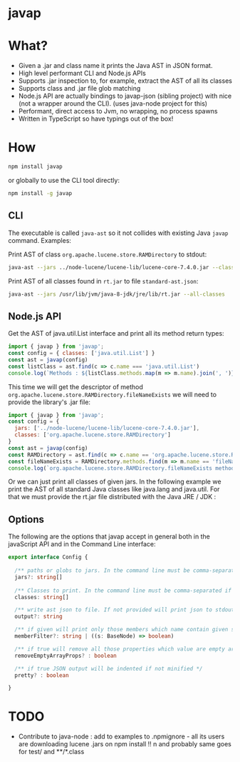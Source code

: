 # javap

# What?

 * Given a .jar and class name it prints the Java AST in JSON format.
 * High level performant CLI and Node.js APIs
 * Supports .jar inspection to, for example, extract the AST of all its classes
 * Supports class and .jar file glob matching 
 * Node.js API are actually bindings to javap-json (sibling project) with nice (not a wrapper around the CLI). (uses java-node project for this)
 * Performant, direct access to Jvm, no wrapping, no process spawns
 * Written in TypeScript so have typings out of the box!

# How 

```sh
npm install javap
```

or globally to use the CLI tool directly: 

```sh
npm install -g javap
```

## CLI

The executable is called `java-ast` so it not collides with existing Java `javap` command. Examples: 

Print AST of class `org.apache.lucene.store.RAMDirectory` to stdout:

```sh
java-ast --jars ../node-lucene/lucene-lib/lucene-core-7.4.0.jar --classes org.apache.lucene.store.RAMDirectory
```

Print AST of all classes found in `rt.jar` to file `standard-ast.json`:


```sh
java-ast --jars /usr/lib/jvm/java-8-jdk/jre/lib/rt.jar --all-classes
```



## Node.js API

Get the AST of java.util.List interface and print all its method return types: 

```js
import { javap } from 'javap';
const config = { classes: ['java.util.List'] }
const ast = javap(config)
const listClass = ast.find(c => c.name === 'java.util.List')
console.log(`Methods : ${listClass.methods.map(m => m.name).join(', ')}`)
```

This time we will get the descriptor of method `org.apache.lucene.store.RAMDirectory.fileNameExists` we will need to provide the library's .jar file:

```js
import { javap } from 'javap';
const config = {
  jars: ['../node-lucene/lucene-lib/lucene-core-7.4.0.jar'],
  classes: ['org.apache.lucene.store.RAMDirectory']
}
const ast = javap(config)
const RAMDirectory = ast.find(c => c.name == 'org.apache.lucene.store.RAMDirectory')
const fileNameExists = RAMDirectory.methods.find(m => m.name == 'fileNameExists')
console.log(`org.apache.lucene.store.RAMDirectory.fileNameExists method descriptor is ${fileNameExists.descriptor}`)
```

Or we can just print all classes of given jars. In the following example we print the AST of all standard Java classes like java.lang and java.util. For that we must provide the rt.jar file distributed with the Java JRE / JDK : 


## Options

The following are the options that javap accept in general both in the javaScript API and in the Command Line interface:


```ts
export interface Config {
  
  /** paths or globs to jars. In the command line must be comma-separated if more than one. */
  jars?: string[]
  
  /** Classes to print. In the command line must be comma-separated if more than one. */
  classes: string[]

  /** write ast json to file. If not provided will print json to stdout */
  output?: string

  /** if given will print only those members which name contain given string  */
  memberFilter?: string | ((s: BaseNode) => boolean)

  /** if true will remove all those properties which value are empty array or false */
  removeEmptyArrayProps? : boolean

  /** if true JSON output will be indented if not minified */
  pretty? : boolean

}

```




#  TODO

 * Contribute to java-node : add to examples to .npmignore - all its users are downloading lucene .jars on npm install !! n and probably same goes for test/ and **/*.class